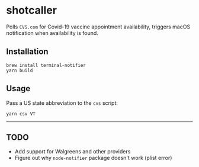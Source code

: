 # shotcaller

Polls `CVS.com` for Covid-19 vaccine appointment availability, triggers macOS notification when availability is found.

## Installation

    brew install terminal-notifier
    yarn build

## Usage

Pass a US state abbreviation to the `cvs` script:

    yarn csv VT

---

## TODO

- Add support for Walgreens and other providers
- Figure out why `node-notifier` package doesn't work (plist error)
